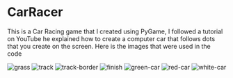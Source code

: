 # CarRacer
This is a Car Racing game that I created using PyGame, I followed a tutorial on YouTube 
he explained how to create a computer car that follows dots that you create on the screen.
Here is the images that were used in the code 

![grass](https://user-images.githubusercontent.com/89473193/166174134-4dfada38-c8ff-4ef2-9cab-886b46eee836.jpg)
![track](https://user-images.githubusercontent.com/89473193/166174141-6a6953e8-b43c-4522-a8f2-d7edb73f10ef.png)
![track-border](https://user-images.githubusercontent.com/89473193/166174152-ca95aecf-c720-46d5-a522-8c076ba40a41.png)
![finish](https://user-images.githubusercontent.com/89473193/166174160-c8055824-378a-47b0-9c97-11d5e2bc1177.png)
![green-car](https://user-images.githubusercontent.com/89473193/166174166-1a5ffad1-1bd6-4ef1-913a-8492b5a5a7a4.png)
![red-car](https://user-images.githubusercontent.com/89473193/166174182-2e156795-2bd7-4c8a-bc66-b59a0e032884.png)
![white-car](https://user-images.githubusercontent.com/89473193/166174190-4955118a-af5e-4d2f-9e34-be9b076f43d8.png)

